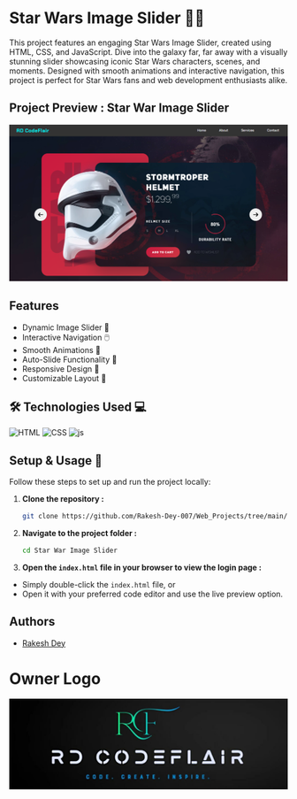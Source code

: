 
# Star Wars Image Slider 🚀✨

This project features an engaging Star Wars Image Slider, created using HTML, CSS, and JavaScript. Dive into the galaxy far, far away with a visually stunning slider showcasing iconic Star Wars characters, scenes, and moments. Designed with smooth animations and interactive navigation, this project is perfect for Star Wars fans and web development enthusiasts alike.
## Project Preview : Star War Image Slider

![Image](https://github.com/Rakesh-Dey-007/Web_Projects/blob/main/26.%20Star%20War%20Image%20Slider/Result.png)


## Features

- Dynamic Image Slider 🌌
- Interactive Navigation 🖱️
- Smooth Animations 🎥
- Auto-Slide Functionality 🔄
- Responsive Design 📱
- Customizable Layout 🎨




## 🛠 Technologies Used 💻

<p align="left">
  <img src="https://cdn.iconscout.com/icon/free/png-512/free-html-logo-icon-download-in-svg-png-gif-file-formats--brand-company-business-brands-pack-logos-icons-2284975.png?f=webp&w=256" alt="HTML" width="70" height="70">
  <img src="https://cdn.iconscout.com/icon/free/png-512/free-css-logo-icon-download-in-svg-png-gif-file-formats--logos-pack-icons-722685.png?f=webp&w=256" alt="CSS" width="70" height="70">
  <img src="https://cdn.iconscout.com/icon/free/png-512/free-javascript-logo-icon-download-in-svg-png-gif-file-formats--brand-company-business-brands-pack-logos-icons-2284965.png?f=webp&w=256" alt="js" width="70" height="70">
</p>

## Setup & Usage 🚀

Follow these steps to set up and run the project locally:

1. **Clone the repository :**
   ```bash
   git clone https://github.com/Rakesh-Dey-007/Web_Projects/tree/main/26.%20Star%20War%20Image%20Slider

   ```

2. **Navigate to the project folder :**
    ```bash
    cd Star War Image Slider
    ```

3. **Open the `index.html` file in your browser to view the login page :**
- Simply double-click the `index.html` file, or
- Open it with your preferred code editor and use the live preview option.






## Authors

- [Rakesh Dey](https://github.com/Rakesh-Dey-007)


# Owner Logo

![Logo](https://github.com/Rakesh-Dey-007/Web_Projects/blob/main/01.%20Image%20Search%20Filter/Logo_Crop.jpg)


